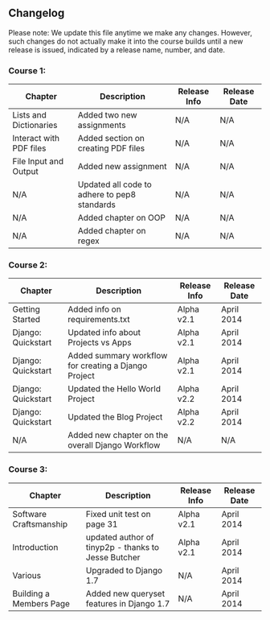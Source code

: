 ## Changelog

Please note: We update this file anytime we make any changes. However, such changes do not actually make it into the course builds until a new release is issued, indicated by a release name, number, and date.

### Course 1:

| Chapter                   | Description                                   | Release Info  | Release Date  |
|---------------------------|-----------------------------------------------|---------------|---------------|
| Lists and Dictionaries    | Added two new assignments                     | N/A           | N/A           |
| Interact with PDF files   | Added section on creating PDF files           | N/A           | N/A           |
| File Input and Output     | Added new assignment                          | N/A           | N/A           |
| N/A                       | Updated all code to adhere to pep8 standards  | N/A           | N/A           |
| N/A                       | Added chapter on OOP                          | N/A           | N/A           |
| N/A                       | Added chapter on regex                        | N/A           | N/A           |

### Course 2:

| Chapter            | Description                                          | Release Info | Release Date |
|--------------------|------------------------------------------------------|--------------|--------------|
| Getting Started    | Added info on requirements.txt                       | Alpha v2.1   | April 2014   |
| Django: Quickstart | Updated info about Projects vs Apps                  | Alpha v2.1   | April 2014   |
| Django: Quickstart | Added summary workflow for creating a Django Project | Alpha v2.1   | April 2014   |
| Django: Quickstart | Updated the Hello World Project 						| Alpha v2.2   | April 2014   |
| Django: Quickstart | Updated the Blog Project 							| Alpha v2.2   | April 2014   |
| N/A                | Added new chapter on the overall Django Workflow     | N/A          | N/A          |


### Course 3:

| Chapter                 | Description                                         | Release Info | Release Date |
|-------------------------|-----------------------------------------------------|--------------|--------------|
| Software Craftsmanship  | Fixed unit test on page 31                          | Alpha v2.1   | April 2014   |
| Introduction            | updated author of tinyp2p - thanks to Jesse Butcher | Alpha v2.1   | April 2014   |
| Various                 | Upgraded to Django 1.7                              | N/A          | April 2014   |
| Building a Members Page | Added new queryset features in Django 1.7           | N/A          | April 2014   |



